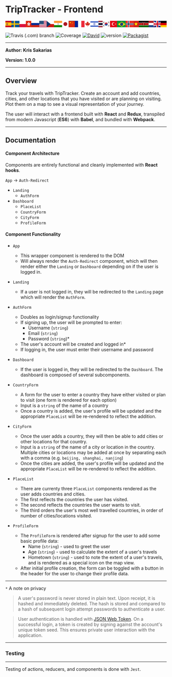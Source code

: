 # TripTracker - Frontend

<img src="src/assets/flag-banner.png">


![Travis (.com) branch](https://img.shields.io/travis/com/kris71990/travelapp/master.svg?style=popout)
![Coverage](https://img.shields.io/badge/coverage-96%25-bright%20green.svg)
[![David](https://img.shields.io/david/expressjs/express.svg)]( https://github.com/kris71990/travelapp)
![version](https://img.shields.io/badge/version-1.0.0-blue.svg)
[![Packagist](https://img.shields.io/packagist/l/doctrine/orm.svg)](https://github.com/kris71990/travelapp)

---

**Author: Kris Sakarias**

**Version: 1.0.0**

---
## Overview

Track your travels with TripTracker. Create an account and add countries, cities, and other locations that you have visited or are planning on visiting. Plot them on a map to see a visual representation of your journey.

The user will interact with a frontend built with **React** and **Redux**, transpiled from modern Javascript (**ES6**) with **Babel**, and bundled with **Webpack**.

---
## Documentation

#### Component Architecture 

Components are entirely functional and cleanly implemented with **React hooks**.


`App` -> `Auth-Redirect`

* `Landing`
  * `AuthForm`
* `Dashboard`
  * `PlaceList`
  * `CountryForm`
  * `CityForm`
  * `ProfileForm`


#### Component Functionality

+ `App`
  - This wrapper component is rendered to the DOM
  - Will always render the `Auth-Redirect` component, which will then render either the `Landing` or `Dashboard` depending on if the user is logged in.

+ `Landing`
  - If a user is not logged in, they will be redirected to the `Landing` page which will render the `AuthForm`.

+ `AuthForm`
  - Doubles as login/signup functionality
  - If signing up, the user will be prompted to enter:
    - Username (`string`)
    - Email (`string`)
    - Password (`string`)*
  - The user's account will be created and logged in*
  - If logging in, the user must enter their username and password

+ `Dashboard`
  - If the user is logged in, they will be redirected to the `Dashboard`. The dashboard is composed of several subcomponents.

+ `CountryForm`
  - A form for the user to enter a country they have either visited or plan to visit (one form is rendered for each option)
  - Input is a `string` of the name of a country
  - Once a country is added, the user's profile will be updated and the appropriate `PlaceList` will be re-rendered to reflect the addition.

+ `CityForm`
  - Once the user adds a country, they will then be able to add cities or other locations for that country. 
  - Input is a `string` of the name of a city or location in the country. Multiple cities or locations may be added at once by separating each with a comma (e.g. `beijing, shanghai, nanjing`) 
  - Once the cities are added, the user's profile will be updated and the appropriate `PlaceList` will be re-rendered to reflect the addition.

+ `PlaceList`
  - There are currenty three `PlaceList` components rendered as the user adds countries and cities.
  - The first reflects the countries the user has visited.
  - The second reflects the countries the user wants to visit.
  - The third orders the user's most well travelled countries, in order of number of cities/locations visited.

+ `ProfileForm`
  - The `ProfileForm` is rendered after signup for the user to add some basic profile data:
    - Name (`string`) - used to greet the user
    - Age (`string`) - used to calculate the extent of a user's travels
    - Hometown (`string`) - used to note the extent of a user's travels, and is rendered as a special icon on the map view.
  - After initial profile creation, the form can be toggled with a button in the header for the user to change their profile data.

---
`*` A note on privacy

> A user's password is never stored in plain text. Upon receipt, it is hashed and immediately deleted. The hash is stored and compared to a hash of subsequent login attempt passwords to authenticate a user.

> User authentication is handled with [JSON Web Token](https://jwt.io). On a successful login, a token is created by signing against the account's unique token seed. This ensures private user interaction with the application. 

---
### Testing
---

Testing of actions, reducers, and components is done with `Jest`.